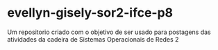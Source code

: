 # evellyn-gisely-sor2-ifce-p8
Um repositorio criado com o objetivo de ser usado para postagens das atividades da cadeira de Sistemas Operacionais de Redes 2
